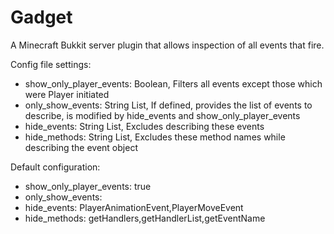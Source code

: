 Gadget
======
A Minecraft Bukkit server plugin that allows inspection of all events that fire.

Config file settings:
- show_only_player_events: Boolean, Filters all events except those which were Player initiated
- only_show_events: String List, If defined, provides the list of events to describe, is modified by hide_events and show_only_player_events
- hide_events: String List, Excludes describing these events
- hide_methods: String List, Excludes these method names while describing the event object

Default configuration:
- show_only_player_events: true
- only_show_events:
- hide_events: PlayerAnimationEvent,PlayerMoveEvent
- hide_methods: getHandlers,getHandlerList,getEventName
